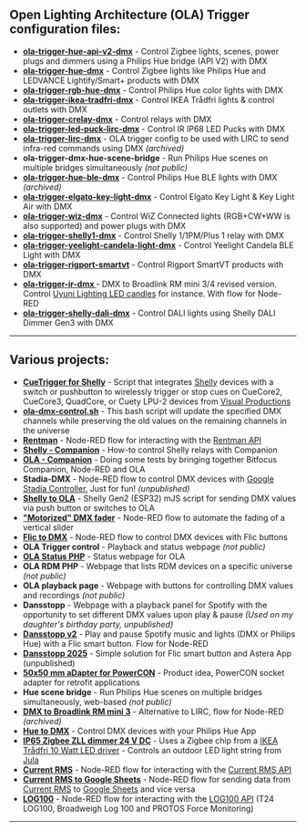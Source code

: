 ## Open Lighting Architecture (OLA) Trigger configuration files: 

* **[ola-trigger-hue-api-v2-dmx](https://github.com/gobo-ws/ola-trigger-hue-api-v2-dmx)** - Control Zigbee lights, scenes, power plugs and dimmers using a Philips Hue bridge (API V2) with DMX
* **[ola-trigger-hue-dmx](https://github.com/gobo-ws/ola-trigger-hue-dmx)** - Control Zigbee lights like Philips Hue and LEDVANCE Lightify/Smart+ products with DMX
* **[ola-trigger-rgb-hue-dmx](https://github.com/gobo-ws/ola-trigger-rgb-hue-dmx)** - Control Philips Hue color lights with DMX
* **[ola-trigger-ikea-tradfri-dmx](https://github.com/gobo-ws/ola-trigger-ikea-tradfri-dmx)** - Control IKEA Trådfri lights & control outlets with DMX
* **[ola-trigger-crelay-dmx](https://github.com/gobo-ws/ola-trigger-crelay-dmx)** - Control relays with DMX
* **[ola-trigger-led-puck-lirc-dmx](https://github.com/gobo-ws/ola-trigger-led-puck-lirc-dmx)** - Control IR IP68 LED Pucks with DMX
* **[ola-trigger-lirc-dmx](https://github.com/gobo-ws/ola-trigger-lirc-dmx)** - OLA trigger config to be used with LIRC to send infra-red commands using DMX *(archived)*
* **ola-trigger-dmx-hue-scene-bridge** - Run Philips Hue scenes on multiple bridges simultaneously *(not public)*
* **[ola-trigger-hue-ble-dmx](https://github.com/gobo-ws/ola-trigger-hue-ble-dmx)** - Control Philips Hue BLE lights with DMX *(archived)*
* **[ola-trigger-elgato-key-light-dmx](https://github.com/gobo-ws/ola-trigger-elgato-key-light-dmx)** - Control Elgato Key Light & Key Light Air with DMX
* **[ola-trigger-wiz-dmx](https://github.com/gobo-ws/ola-trigger-wiz-light-dmx)** - Control WiZ Connected lights (RGB+CW+WW is also supported) and power plugs with DMX
* **[ola-trigger-shelly1-dmx](https://github.com/gobo-ws/ola-trigger-shelly1-dmx)** - Control Shelly 1/1PM/Plus 1 relay with DMX
* **[ola-trigger-yeelight-candela-light-dmx](https://github.com/gobo-ws/ola-trigger-yeelight-candela-light-dmx)** - Control Yeelight Candela BLE Light with DMX
* **[ola-trigger-rigport-smartvt](https://github.com/gobo-ws/rigport-smartvt/)** - Control Rigport SmartVT products with DMX
* **[ola-trigger-ir-dmx ](https://github.com/gobo-ws/ola-trigger-ir-dmx)** - DMX to Broadlink RM mini 3/4 revised version. Control [Uyuni Lighting LED candles](https://github.com/gobo-ws/ola-trigger-ir-dmx/tree/main/uyuni) for instance. With flow for Node-RED
* **[ola-trigger-shelly-dali-dmx](https://github.com/gobo-ws/ola-trigger-shelly-dali-dmx)** - Control DALI lights using Shelly DALI Dimmer Gen3 with DMX
  
---      
  
## Various projects:  

* **[CueTrigger for Shelly](https://github.com/gobo-ws/cuetrigger-for-shelly)** - Script that integrates [Shelly](https://www.shelly.com) devices with a switch or pushbutton to wirelessly trigger or stop cues on CueCore2, CueCore3, QuadCore, or Cuety LPU-2 devices from [Visual Productions](https://www.visualproductions.nl)
* **[ola-dmx-control.sh](https://github.com/gobo-ws/misc/blob/master/shell-scripts/ola-dmx-control.sh)** - This bash script will update the specified DMX channels while preserving the old values on the remaining channels in the universe
* **[Rentman](https://flows.nodered.org/flow/c8e7cc5eaf681b250a5c8a016828f88a)** - Node-RED flow for interacting with the [Rentman API](https://api.rentman.net)
* **[Shelly - Companion](https://github.com/gobo-ws/ola-companion/blob/main/howto_shelly_relays_companion.md)** - How-to control Shelly relays with Companion
* **[OLA - Companion](https://github.com/gobo-ws/ola-companion)** - Doing some tests by bringing together Bitfocus Companion, Node-RED and OLA
* **Stadia-DMX** - Node-RED flow to control DMX devices with [Google Stadia Controller.](https://stadia.google.com/controller/) Just for fun! *(unpublished)*
* **[Shelly to OLA](https://github.com/gobo-ws/shelly-ola)** - Shelly Gen2 (ESP32) mJS script for sending DMX values via push button or switches to OLA
* **["Motorized" DMX fader](https://flows.nodered.org/flow/30a25787d05e26a6b1cecddb861a4d1a)** - Node-RED flow to automate the fading of a vertical slider
* **[Flic to DMX](https://github.com/gobo-ws/flic-dmx)** - Node-RED flow to control DMX devices with Flic buttons
* **OLA Trigger control** - Playback and status webpage *(not public)*
* **[OLA Status PHP](https://github.com/gobo-ws/misc/blob/master/ola_status.php)** - Status webpage for OLA
* **OLA RDM PHP** - Webpage that lists RDM devices on a specific universe *(not public)*
* **OLA playback page** - Webpage with buttons for controlling DMX values and recordings *(not public)*
* **Dansstopp** - Webpage with a playback panel for Spotify with the opportunity to set different DMX values upon play & pause *(Used on my daughter's birthday party, unpublished)*
* **[Dansstopp v2](flic_spotify_hue_flow.json)** - Play and pause Spotify music and lights (DMX or Philips Hue) with a Flic smart button. Flow for Node-RED
* **[Dansstopp 2025](dansstopp-2025.md)** - Simple solution for Flic smart button and Astera App (unpublished)
* **[50x50 mm aDapter for PowerCON](50x50_mm_aDapter_pub.pdf)** - Product idea, PowerCON socket adapter for retrofit applications
* **Hue scene bridge** - Run Philips Hue scenes on multiple bridges simultaneously, web-based *(not public)*
* **[DMX to Broadlink RM mini 3](https://github.com/gobo-ws/ola-trigger-led-puck-broadlink-rm3-dmx)** - Alternative to LIRC, flow for Node-RED *(archived)*     
* **[Hue to DMX](Hue_to_DMX.md)** - Control DMX devices with your Philips Hue App
* **[IP65 Zigbee ZLL dimmer 24 V DC](https://github.com/gobo-ws/misc/blob/master/gobo_ws_IP65_Zigbee_ZLL_dimmer.jpg)** - Uses a Zigbee chip from a [IKEA Trådfri 10 Watt LED driver](https://www.ikea.com/se/sv/p/tradfri-driver-foer-tradloes-styrning-gra-50356187/) - Controls an outdoor LED light string from [Jula](https://www.jula.se/catalog/hem-och-hushall/jul/julbelysning/ljusslingor-utomhus/ljusslinga-led-425433/)
* **[Current RMS](https://flows.nodered.org/flow/0be5feb1d68526c1c60e6d39d630fb47)** - Node-RED flow for interacting with the [Current RMS API](https://api.current-rms.com/doc)
* **[Current RMS to Google Sheets](https://flows.nodered.org/flow/5450c14665d41eef3b88ee8cb3992504)** - Node-RED flow for sending data from [Current RMS](https://current-rms.com/) to [Google Sheets](https://docs.google.com/spreadsheets) and vice versa 
* **[LOG100](log100.md)** - Node-RED flow for interacting with the [LOG100 API](https://www.mantracourt.com/software/t24-range/t24log100-channel-data-logging-visualisation-software) (T24 LOG100, Broadweigh Log 100 and PROTOS Force Monitoring)    
---  
